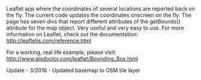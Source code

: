 Leaflet app where the coordinates of several locations are reported back on the fly.  The current code updates the coordinates
onscreen on the fly.  The page has seven divs that report different attributes of the getBounds() attribute for the map object.
Very useful and very easy to use.  For more information on Leaflet, check out the documentation: http://leafletjs.com/reference.html

For a working, real life example, please visit: http://www.gisdoctor.com/leaflet/Bounding_Box.html

Update - 3/2016 - Updated basemap to OSM tile layer
